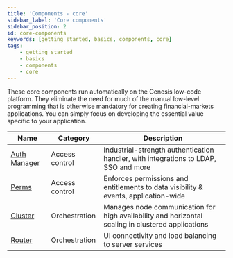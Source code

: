 ```yaml
---
title: 'Components - core'
sidebar_label: 'Core components'
sidebar_position: 2
id: core-components
keywords: [getting started, basics, components, core]
tags:
    - getting started
    - basics
    - components
    - core
---
```


These core components run automatically on the Genesis low-code platform. They eliminate the need for much of the manual low-level programming that is otherwise mandatory for creating financial-markets applications. You can simply focus on developing the essential value specific to your application.

| Name                                                                                        | Category       | Description                                                                                                             |
|---------------------------------------------------------------------------------------------|----------------|-------------------------------------------------------------------------------------------------------------------------|
| [Auth Manager](../../../../server/access-control/authentication-overview)              | Access control | Industrial-strength authentication handler, with integrations to LDAP, SSO and more                                     |
| [Perms](../../../../server/access-control/authorisation-overview/#generic-permissions) | Access control | Enforces permissions and entitlements to data visibility & events, application-wide                                     |
| [Cluster](../../../../operations/clustering/clusters)                              | Orchestration  | Manages node communication for high availability and horizontal scaling in clustered applications                       |
| [Router](../../../../server/configuring-runtime/genesis-router)                          | Orchestration  | UI connectivity and load balancing to server services                                                                   |
